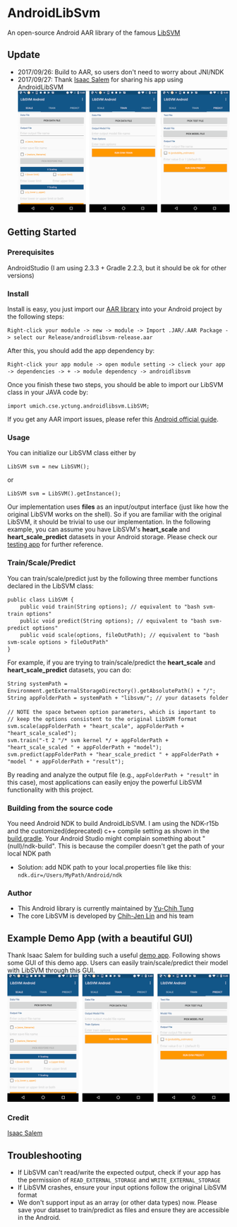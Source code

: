 # AndroidLibSvm
An open-source Android AAR library of the famous [LibSVM](https://www.csie.ntu.edu.tw/~cjlin/libsvm/)

## Update
- 2017/09/26: Build to AAR, so users don't need to worry about JNI/NDK
- 2017/09/27: Thank [Isaac Salem](https://github.com/iamAyezak) for sharing his app using AndroidLibSVM
![Example Demo App](/Example/screenshots/demo_all.png?raw=true "Example Demo App")

## Getting Started

### Prerequisites
AndroidStudio (I am using 2.3.3 + Gradle 2.2.3, but it should be ok for other versions)

### Install
Install is easy, you just import our [AAR library](/Release/) into your Android project by the following steps:

```
Right-click your module -> new -> module -> Import .JAR/.AAR Package -> select our Release/androidlibsvm-release.aar
```

After this, you should add the app dependency by:

```
Right-click your app module -> open module setting -> clieck your app -> dependencies -> + -> module dependency -> androidlibsvm
```

Once you finish these two steps, you should be able to import our LibSVM class in your JAVA code by:

```
import umich.cse.yctung.androidlibsvm.LibSVM;
```

If you get any AAR import issues, please refer this [Android official guide](https://developer.android.com/studio/projects/android-library.html).

### Usage
You can initialize our LibSVM class either by

```
LibSVM svm = new LibSVM();
```

or

```
LibSVM svm = LibSVM().getInstance();
```

Our implementation uses **files** as an input/output interface (just like how the original LibSVM works on the shell). So if you are familiar with the original LibSVM, it should be trivial to use our implementation.
In the following example, you can assume you have LibSVM's **heart\_scale** and **heart\_scale\_predict** datasets in your Android storage. Please check our [testing app](AndroidLibSVM/app/src/main/java/edu/umich/eecs/androidlibsvm/) for further reference.

### Train/Scale/Predict
You can train/scale/predict just by the following three member functions declared in the LibSVM class:

```
public class LibSVM {
    public void train(String options); // equivalent to "bash svm-train options"
    public void predict(String options); // equivalent to "bash svm-predict options"
    public void scale(options, fileOutPath); // equivalent to "bash svm-scale options > fileOutPath"
}
```

For example, if you are trying to train/scale/predict the **heart\_scale** and **heart\_scale\_predict** datasets, you can do:

```
String systemPath = Environment.getExternalStorageDirectory().getAbsolutePath() + "/";
String appFolderPath = systemPath + "libsvm/"; // your datasets folder

// NOTE the space between option parameters, which is important to
// keep the options consistent to the original LibSVM format
svm.scale(appFolderPath + "heart_scale", appFolderPath + "heart_scale_scaled");
svm.train("-t 2 "/* svm kernel */ + appFolderPath + "heart_scale_scaled " + appFolderPath + "model");
svm.predict(appFolderPath + "hear_scale_predict " + appFolderPath + "model " + appFolderPath + "result");
```

By reading and analyze the output file (e.g., ```appFolderPath + "result"``` in this case), most applications can easily enjoy the powerful LibSVM functionality with this project.

### Building from the source code
You need Android NDK to build AndroidLibSVM. I am using the NDK-r15b and the customized(deprecated) c++ compile setting as shown in the [build.gradle](AndroidLibSVM/androidlibsvm/build.gradle).
Your Android Studio might complain something about "(null)/ndk-build". This is because the compiler doesn't get the path of your local NDK path
- Solution: add NDK path to your local.properties file like this:
``` ndk.dir=/Users/MyPath/Android/ndk```

### Author
- This Android library is currently maintained by [Yu-Chih Tung](https://yctung.github.io/)
- The core LibSVM is developed by [Chih-Jen Lin](https://www.csie.ntu.edu.tw/~cjlin/index.html) and his team

## Example Demo App (with a beautiful GUI)
Thank Isaac Salem for building such a useful [demo app](/Example). Following shows some GUI of this demo app. Users can easily train/scale/predict their model with LibSVM through this GUI.
![Example Demo App](/Example/screenshots/demo_all.png?raw=true "Example Demo App")

### Credit
[Isaac Salem](https://github.com/iamAyezak)

## Troubleshooting
- If LibSVM can't read/write the expected output, check if your app has the permission of ```READ_EXTERNAL_STORAGE``` and ```WRITE_EXTERNAL_STORAGE```
- If LibSVM crashes, ensure your input options follow the original LibSVM format
- We don't support input as an array (or other data types) now. Please save your dataset to train/predict as files and ensure they are accessible in the Android.
